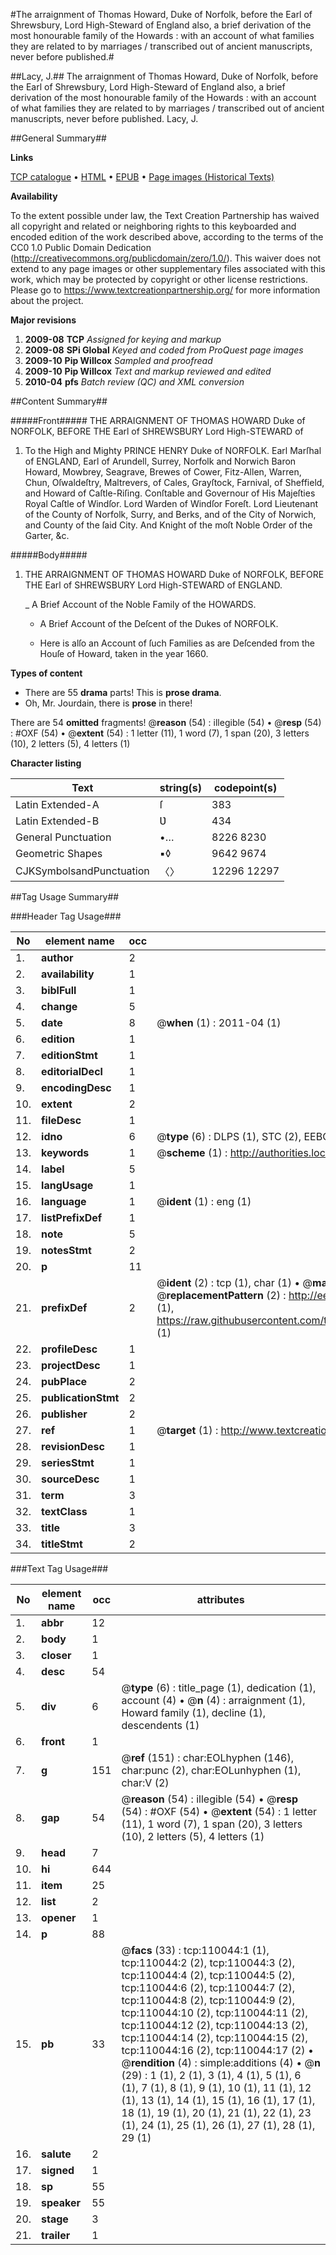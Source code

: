 #The arraignment of Thomas Howard, Duke of Norfolk, before the Earl of Shrewsbury, Lord High-Steward of England also, a brief derivation of the most honourable family of the Howards : with an account of what families they are related to by marriages / transcribed out of ancient manuscripts, never before published.#

##Lacy, J.##
The arraignment of Thomas Howard, Duke of Norfolk, before the Earl of Shrewsbury, Lord High-Steward of England also, a brief derivation of the most honourable family of the Howards : with an account of what families they are related to by marriages / transcribed out of ancient manuscripts, never before published.
Lacy, J.

##General Summary##

**Links**

[TCP catalogue](http://www.ota.ox.ac.uk/tcp/)  • 
[HTML](http://tei.it.ox.ac.uk/tcp/Texts-HTML/free/A48/A48030.html)  • 
[EPUB](http://tei.it.ox.ac.uk/tcp/Texts-EPUB/free/A48/A48030.epub) • 
[Page images (Historical Texts)](https://historicaltexts.jisc.ac.uk/eebo-27242718e)

**Availability**

To the extent possible under law, the Text Creation Partnership has waived all copyright and related or neighboring rights to this keyboarded and encoded edition of the work described above, according to the terms of the CC0 1.0 Public Domain Dedication (http://creativecommons.org/publicdomain/zero/1.0/). This waiver does not extend to any page images or other supplementary files associated with this work, which may be protected by copyright or other license restrictions. Please go to https://www.textcreationpartnership.org/ for more information about the project.

**Major revisions**

1. __2009-08__ __TCP__ *Assigned for keying and markup*
1. __2009-08__ __SPi Global__ *Keyed and coded from ProQuest page images*
1. __2009-10__ __Pip Willcox__ *Sampled and proofread*
1. __2009-10__ __Pip Willcox__ *Text and markup reviewed and edited*
1. __2010-04__ __pfs__ *Batch review (QC) and XML conversion*

##Content Summary##

#####Front#####
THE ARRAIGNMENT OF THOMAS HOWARD Duke of NORFOLK, BEFORE THE Earl of SHREWSBURY Lord High-STEWARD of
1. To the High and Mighty PRINCE HENRY Duke of NORFOLK. Earl Marſhal of ENGLAND, Earl of Arundell, Surrey, Norfolk and Norwich Baron Howard, Mowbrey, Seagrave, Brewes of Cower, Fitz-Allen, Warren, Chun, Oſwaldeſtry, Maltrevers, of Cales, Grayſtock, Farnival, of Sheffield, and Howard of Caſtle-Riſing. Conſtable and Governour of His Majeſties Royal Caſtle of Windſor. Lord Warden of Windſor Foreſt. Lord Lieutenant of the County of Norfolk, Surry, and Berks, and of the City of Norwich, and County of the ſaid City. And Knight of the moſt Noble Order of the Garter, &c.

#####Body#####

1. THE ARRAIGNMENT OF THOMAS HOWARD Duke of NORFOLK, BEFORE THE Earl of SHREWSBURY Lord High-STEWARD of ENGLAND.

    _ A Brief Account of the Noble Family of the HOWARDS.

      * A Brief Account of the Deſcent of the Dukes of NORFOLK.

      * Here is alſo an Account of ſuch Families as are Deſcended from the Houſe of Howard, taken in the year 1660.

**Types of content**

  * There are 55 **drama** parts! This is **prose drama**.
  * Oh, Mr. Jourdain, there is **prose** in there!

There are 54 **omitted** fragments! 
 @__reason__ (54) : illegible (54)  •  @__resp__ (54) : #OXF (54)  •  @__extent__ (54) : 1 letter (11), 1 word (7), 1 span (20), 3 letters (10), 2 letters (5), 4 letters (1)

**Character listing**


|Text|string(s)|codepoint(s)|
|---|---|---|
|Latin Extended-A|ſ|383|
|Latin Extended-B|Ʋ|434|
|General Punctuation|•…|8226 8230|
|Geometric Shapes|▪◊|9642 9674|
|CJKSymbolsandPunctuation|〈〉|12296 12297|

##Tag Usage Summary##

###Header Tag Usage###

|No|element name|occ|attributes|
|---|---|---|---|
|1.|__author__|2||
|2.|__availability__|1||
|3.|__biblFull__|1||
|4.|__change__|5||
|5.|__date__|8| @__when__ (1) : 2011-04 (1)|
|6.|__edition__|1||
|7.|__editionStmt__|1||
|8.|__editorialDecl__|1||
|9.|__encodingDesc__|1||
|10.|__extent__|2||
|11.|__fileDesc__|1||
|12.|__idno__|6| @__type__ (6) : DLPS (1), STC (2), EEBO-CITATION (1), OCLC (1), VID (1)|
|13.|__keywords__|1| @__scheme__ (1) : http://authorities.loc.gov/ (1)|
|14.|__label__|5||
|15.|__langUsage__|1||
|16.|__language__|1| @__ident__ (1) : eng (1)|
|17.|__listPrefixDef__|1||
|18.|__note__|5||
|19.|__notesStmt__|2||
|20.|__p__|11||
|21.|__prefixDef__|2| @__ident__ (2) : tcp (1), char (1)  •  @__matchPattern__ (2) : ([0-9\-]+):([0-9IVX]+) (1), (.+) (1)  •  @__replacementPattern__ (2) : http://eebo.chadwyck.com/downloadtiff?vid=$1&page=$2 (1), https://raw.githubusercontent.com/textcreationpartnership/Texts/master/tcpchars.xml#$1 (1)|
|22.|__profileDesc__|1||
|23.|__projectDesc__|1||
|24.|__pubPlace__|2||
|25.|__publicationStmt__|2||
|26.|__publisher__|2||
|27.|__ref__|1| @__target__ (1) : http://www.textcreationpartnership.org/docs/. (1)|
|28.|__revisionDesc__|1||
|29.|__seriesStmt__|1||
|30.|__sourceDesc__|1||
|31.|__term__|3||
|32.|__textClass__|1||
|33.|__title__|3||
|34.|__titleStmt__|2||


###Text Tag Usage###

|No|element name|occ|attributes|
|---|---|---|---|
|1.|__abbr__|12||
|2.|__body__|1||
|3.|__closer__|1||
|4.|__desc__|54||
|5.|__div__|6| @__type__ (6) : title_page (1), dedication (1), account (4)  •  @__n__ (4) : arraignment (1), Howard family (1), decline (1), descendents (1)|
|6.|__front__|1||
|7.|__g__|151| @__ref__ (151) : char:EOLhyphen (146), char:punc (2), char:EOLunhyphen (1), char:V (2)|
|8.|__gap__|54| @__reason__ (54) : illegible (54)  •  @__resp__ (54) : #OXF (54)  •  @__extent__ (54) : 1 letter (11), 1 word (7), 1 span (20), 3 letters (10), 2 letters (5), 4 letters (1)|
|9.|__head__|7||
|10.|__hi__|644||
|11.|__item__|25||
|12.|__list__|2||
|13.|__opener__|1||
|14.|__p__|88||
|15.|__pb__|33| @__facs__ (33) : tcp:110044:1 (1), tcp:110044:2 (2), tcp:110044:3 (2), tcp:110044:4 (2), tcp:110044:5 (2), tcp:110044:6 (2), tcp:110044:7 (2), tcp:110044:8 (2), tcp:110044:9 (2), tcp:110044:10 (2), tcp:110044:11 (2), tcp:110044:12 (2), tcp:110044:13 (2), tcp:110044:14 (2), tcp:110044:15 (2), tcp:110044:16 (2), tcp:110044:17 (2)  •  @__rendition__ (4) : simple:additions (4)  •  @__n__ (29) : 1 (1), 2 (1), 3 (1), 4 (1), 5 (1), 6 (1), 7 (1), 8 (1), 9 (1), 10 (1), 11 (1), 12 (1), 13 (1), 14 (1), 15 (1), 16 (1), 17 (1), 18 (1), 19 (1), 20 (1), 21 (1), 22 (1), 23 (1), 24 (1), 25 (1), 26 (1), 27 (1), 28 (1), 29 (1)|
|16.|__salute__|2||
|17.|__signed__|1||
|18.|__sp__|55||
|19.|__speaker__|55||
|20.|__stage__|3||
|21.|__trailer__|1||
